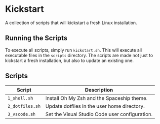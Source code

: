 # Kickstart

A collection of scripts that will kickstart a fresh Linux installation.

## Running the Scripts

To execute all scripts, simply run `kickstart.sh`.
This will execute all executable files in the `scripts` directory.
The scripts are made not just to kickstart a fresh installation, but also to update an existing one.

## Scripts

| Script | Description |
| ------ | ----------- |
| `1_shell.sh` | Install Oh My Zsh and the Spaceship theme.
| `2_dotfiles.sh` | Update dotfiles in the user home directory.
| `3_vscode.sh` | Set the Visual Studio Code user configuration.
